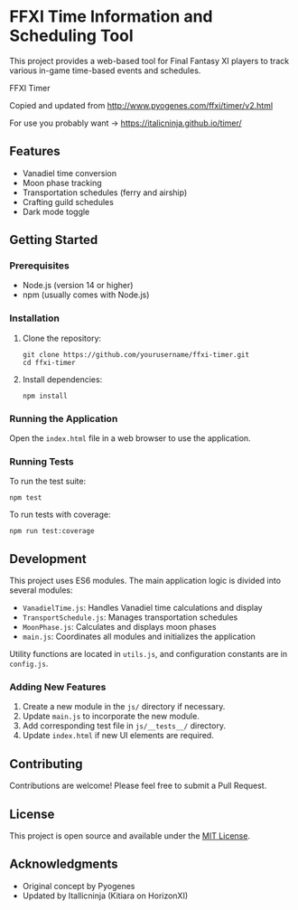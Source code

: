 # FFXI Time Information and Scheduling Tool

This project provides a web-based tool for Final Fantasy XI players to track various in-game time-based events and schedules.

FFXI Timer

Copied and updated from http://www.pyogenes.com/ffxi/timer/v2.html

For use you probably want -> https://italicninja.github.io/timer/


## Features

- Vanadiel time conversion
- Moon phase tracking
- Transportation schedules (ferry and airship)
- Crafting guild schedules
- Dark mode toggle

## Getting Started

### Prerequisites

- Node.js (version 14 or higher)
- npm (usually comes with Node.js)

### Installation

1. Clone the repository:
   ```
   git clone https://github.com/yourusername/ffxi-timer.git
   cd ffxi-timer
   ```

2. Install dependencies:
   ```
   npm install
   ```

### Running the Application

Open the `index.html` file in a web browser to use the application.

### Running Tests

To run the test suite:

```
npm test
```

To run tests with coverage:

```
npm run test:coverage
```

## Development

This project uses ES6 modules. The main application logic is divided into several modules:

- `VanadielTime.js`: Handles Vanadiel time calculations and display
- `TransportSchedule.js`: Manages transportation schedules
- `MoonPhase.js`: Calculates and displays moon phases
- `main.js`: Coordinates all modules and initializes the application

Utility functions are located in `utils.js`, and configuration constants are in `config.js`.

### Adding New Features

1. Create a new module in the `js/` directory if necessary.
2. Update `main.js` to incorporate the new module.
3. Add corresponding test file in `js/__tests__/` directory.
4. Update `index.html` if new UI elements are required.

## Contributing

Contributions are welcome! Please feel free to submit a Pull Request.

## License

This project is open source and available under the [MIT License](LICENSE).

## Acknowledgments

- Original concept by Pyogenes
- Updated by Itallicninja (Kitiara on HorizonXI)
